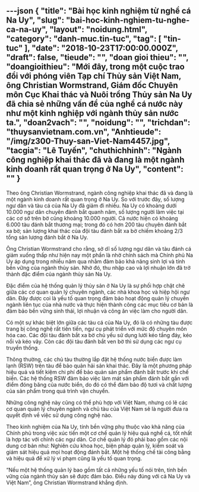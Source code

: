 ---json
{
    "title": "Bài học kinh nghiệm từ nghề cá Na Uy",
    "slug": "bai-hoc-kinh-nghiem-tu-nghe-ca-na-uy",
    "layout": "noidung.html",
    "category": "danh-muc.tin-tuc",
    "tag": [
        "tin-tuc"
    ],
    "date": "2018-10-23T17:00:00.000Z",
    "draft": false,
    "tieude": "",
    "doan gioi thieu": "",
    "doangioithieu": "Mới đây, trong một cuộc trao đổi với phóng viên Tạp chí Thủy sản Việt Nam, ông Christian Wormstrand, Giám đốc Chuyên môn Cục Khai thác và Nuôi trồng Thủy sản Na Uy đã chia sẻ những vấn để của nghề cá nước này như một kinh nghiệp với ngành thủy sản nước ta.",
    "doan2vach": "",
    "noidung": "",
    "trichdan": "thuysanvietnam.com.vn",
    "Anhtieude": "/img/z300-Thuy-san-Viet-Nam4457.jpg",
    "tacgia": "Lê Tuyến",
    "chuthichhinh": "Ngành công nghiệp khai thác đã và đang là một ngành kinh doanh rất quan trọng ở Na Uy",
    "__content__": ""
}
---
<p>Theo &ocirc;ng Christian Wormstrand, ng&agrave;nh c&ocirc;ng nghiệp khai th&aacute;c đ&atilde; v&agrave; đang l&agrave; một ng&agrave;nh kinh doanh rất quan trọng ở Na Uy. So với trước đ&acirc;y, số lượng ngư d&acirc;n v&agrave; t&agrave;u c&aacute; của Na Uy đ&atilde; giảm đi nhiều. Na Uy c&oacute; khoảng dưới 10.000 ngư d&acirc;n chuy&ecirc;n đ&aacute;nh bắt quanh năm, số lượng người l&agrave;m việc tại c&aacute;c cơ sở tr&ecirc;n bờ cũng khoảng 10.000 người. Cả nước hiện c&oacute; khoảng 6.000 t&agrave;u đ&aacute;nh bắt thương mại; trong đ&oacute; c&oacute; hơn 200 t&agrave;u chuy&ecirc;n đ&aacute;nh bắt xa bờ; sản lượng khai th&aacute;c của đội t&agrave;u đ&aacute;nh bắt xa bờ chiếm khoảng 2/3 tổng sản lượng đ&aacute;nh bắt ở Na Uy.</p>

<p>&Ocirc;ng Christian Wormstrand cho rằng, sở dĩ số lượng ngư d&acirc;n v&agrave; t&agrave;u đ&aacute;nh c&aacute; giảm xuống thấp như hiện nay một phần l&agrave; nhờ ch&iacute;nh s&aacute;ch m&agrave; Ch&iacute;nh phủ Na Uy &aacute;p dụng trong nhiều năm qua nhằm đảm bảo khả năng sinh lợi v&agrave; t&iacute;nh bền vững của ng&agrave;nh thủy sản. Nhờ đ&oacute;, thu nhập cao v&agrave; lợi nhuận lớn đ&atilde; trở th&agrave;nh đặc điểm của ng&agrave;nh thủy sản Na Uy.</p>

<p>Đặc điểm của hệ thống quản l&yacute; thủy sản ở Na Uy l&agrave; sự phối hợp chặt chẽ giữa c&aacute;c cơ quan quản l&yacute; chuy&ecirc;n ng&agrave;nh, c&aacute;c nh&agrave; khoa học v&agrave; hiệp hội ngư d&acirc;n. Đ&acirc;y được coi l&agrave; yếu tố quan trọng đảm bảo hoạt động quản l&yacute; chuy&ecirc;n ng&agrave;nh li&ecirc;n tục của nh&agrave; nước v&agrave; thực hiện th&agrave;nh c&ocirc;ng c&aacute;c mục ti&ecirc;u cơ bản l&agrave; đảm bảo bền vững sinh th&aacute;i, lợi nhuận v&agrave; c&ocirc;ng ăn việc l&agrave;m cho người d&acirc;n.</p>

<p>C&oacute; một sự kh&aacute;c biệt lớn giữa c&aacute;c t&agrave;u c&aacute; của Na Uy, đ&oacute; l&agrave; c&oacute; những t&agrave;u được trang bị c&ocirc;ng nghệ rất ti&ecirc;n tiến, ngư cụ ph&aacute;t triển với mức độ chuy&ecirc;n m&ocirc;n h&oacute;a cao. C&aacute;c đội t&agrave;u đ&aacute;nh bắt xa bờ chủ yếu sử dụng lưới k&eacute;o tầng đ&aacute;y, k&eacute;o nổi v&agrave; k&eacute;o v&acirc;y. C&ograve;n c&aacute;c đội t&agrave;u đ&aacute;nh bắt ven bờ th&igrave; sử dụng c&aacute;c ngư cụ truyền thống.</p>

<p>Th&ocirc;ng thường, c&aacute;c chủ t&agrave;u thường lắp đặt hệ thống nước biển được l&agrave;m lạnh (RSW) tr&ecirc;n t&agrave;u để bảo quản hải sản khai th&aacute;c. Đ&acirc;y l&agrave; một phương ph&aacute;p hiệu quả v&agrave; tiết kiệm chi ph&iacute; để bảo quản sản phẩm đ&aacute;nh bắt trước khi chế biến. C&aacute;c hệ thống RSW đảm bảo việc l&agrave;m m&aacute;t sản phẩm đ&aacute;nh bắt gần với điểm đ&oacute;ng băng của nước biển, do đ&oacute; c&oacute; thể đảm bảo độ tươi v&agrave; chất lượng của sản phẩm trong qu&aacute; tr&igrave;nh vận chuyển.</p>

<p>Những c&ocirc;ng nghệ n&agrave;y cũng c&oacute; thể ph&ugrave; hợp với Việt Nam, nhưng c&oacute; lẽ c&aacute;c cơ quan quản l&yacute; chuy&ecirc;n ng&agrave;nh v&agrave; chủ t&agrave;u của Việt Nam sẽ l&agrave; người đưa ra quyết định về việc sử dụng c&ocirc;ng nghệ n&agrave;o.</p>

<p>Theo kinh nghiệm của Na Uy, t&iacute;nh bền vững phụ thuộc v&agrave;o khả năng của Ch&iacute;nh phủ trong việc x&uacute;c tiến một cơ chế quản l&yacute; hiệu quả nghề c&aacute;, tốt nhất l&agrave; hợp t&aacute;c với ch&iacute;nh c&aacute;c ngư d&acirc;n. Cơ chế quản l&yacute; đ&oacute; phải bao gồm c&aacute;c nội dung cơ bản như: Nghi&ecirc;n cứu khoa học, biện ph&aacute;p quản l&yacute;, kiểm so&aacute;t v&agrave; gi&aacute;m s&aacute;t hiệu quả mọi hoạt động đ&aacute;nh bắt. Một hệ thống chế t&agrave;i c&ocirc;ng bằng v&agrave; hiệu quả để xử l&yacute; vi phạm cũng l&agrave; yếu tố quan trọng.</p>

<p>&ldquo;Nếu một hệ thống quản l&yacute; bao gồm tất cả những yếu tố n&oacute;i tr&ecirc;n, t&iacute;nh bền vững của ng&agrave;nh thủy sản sẽ được đảm bảo. Điều n&agrave;y đ&uacute;ng với cả Na Uy v&agrave; Việt Nam&rdquo;, &ocirc;ng Christian Wormstrand khẳng định.</p>
